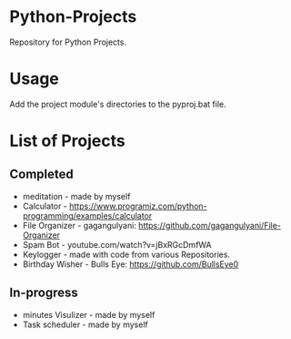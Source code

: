 # Python-Projects
Repository for Python Projects.

# Usage
Add the project module's directories to the pyproj.bat file.

# List of Projects

## Completed

* meditation - made by myself
* Calculator - https://www.programiz.com/python-programming/examples/calculator
* File Organizer - gagangulyani: https://github.com/gagangulyani/File-Organizer
* Spam Bot - youtube.com/watch?v=jBxRGcDmfWA
* Keylogger - made with code from various Repositories.
* Birthday Wisher - Bulls Eye: https://github.com/BullsEye0



## In-progress

* minutes Visulizer - made by myself
* Task scheduler - made by myself
